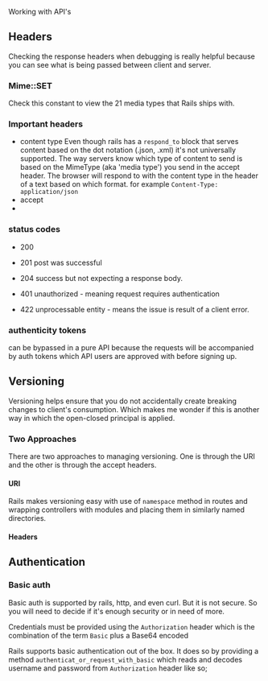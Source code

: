 Working with API's

## Headers
Checking the response headers when debugging is really helpful because you can see what is being passed between client and server. 

### Mime::SET
Check this constant to view the 21 media types that Rails ships with.

### Important headers
- content type
Even though rails has a `respond_to` block that serves content based on the dot notation (.json, .xml) it's not universally supported. The way servers know which type of content to send is based on the MimeType (aka 'media type') you send in the accept header. The browser will respond to with the content type in the header of a text based on which format. for example `Content-Type: application/json`
- accept
- 

### status codes
- 200

- 201 
post was successful

- 204
success but not expecting a response body.

- 401
unauthorized - meaning request requires authentication

- 422
unprocessable entity - means the issue is result of a client error.

### authenticity tokens
can be bypassed in a pure API because the requests will be accompanied by auth tokens which API users are approved with before signing up.


## Versioning 
Versioning helps ensure that you do not accidentally create breaking changes to client's consumption. Which makes me wonder if this is another way in which the open-closed principal is applied. 

### Two Approaches
There are two approaches to managing versioning. One is through the URI and the other is through the accept headers. 

#### URI
Rails makes versioning easy with use of `namespace` method in routes and wrapping controllers with modules and placing them in similarly named directories.

#### Headers

## Authentication
### Basic auth
Basic auth is supported by rails, http, and even curl. But it is not secure. So you will need to decide if it's enough security or in need of more. 

Credentials must be provided using the `Authorization` header which is the combination of the term `Basic` plus a Base64 encoded

Rails supports basic authentication out of the box. It does so by providing a method `authenticat_or_request_with_basic` which reads and decodes username and password from `Authorization` header like so;

